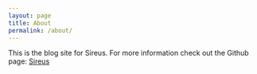 ```yaml
---
layout: page
title: About
permalink: /about/
---
```


This is the blog site for Sireus.  For more information check out the Github page: [Sireus]([https://jekyllrb.com/](https://github.com/ghowland/sireus))
